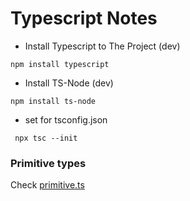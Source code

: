 # Typescript Notes

- Install Typescript to The Project (dev)

` npm install typescript `

- Install TS-Node (dev)

`npm install ts-node`

- set for tsconfig.json 

` npx tsc --init`

### Primitive types

Check [primitive.ts](primitive.ts)